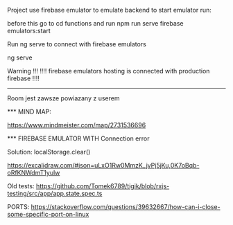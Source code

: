 Project use firebase emulator to emulate backend to start emulator run:

before this go to cd functions and run npm run serve
firebase emulators:start

Run ng serve to connect with firebase emulators

ng serve

Warning !!!
!!!! firebase emulators hosting is connected with production firebase !!!!

---

Room jest zawsze powiazany z userem

\*\*\* MIND MAP:

https://www.mindmeister.com/map/2731536696

\*\*\* FIREBASE EMULATOR WITH Connection error

Solution: localStorage.clear()

https://excalidraw.com/#json=uLxO1Rw0MmzK_jvPj5jKu,0K7oBqb-oRfKNWdmT1yulw

Old tests:
https://github.com/Tomek6789/tigik/blob/rxjs-testing/src/app/app.state.spec.ts

PORTS:
https://stackoverflow.com/questions/39632667/how-can-i-close-some-specific-port-on-linux
